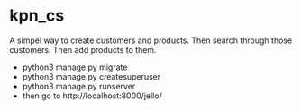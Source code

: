 # kpn_cs

A simpel way to create customers and products.
Then search through those customers.
Then add products to them.

- python3 manage.py migrate
- python3 manage.py createsuperuser
- python3 manage.py runserver
- then go to http://localhost:8000/jello/
